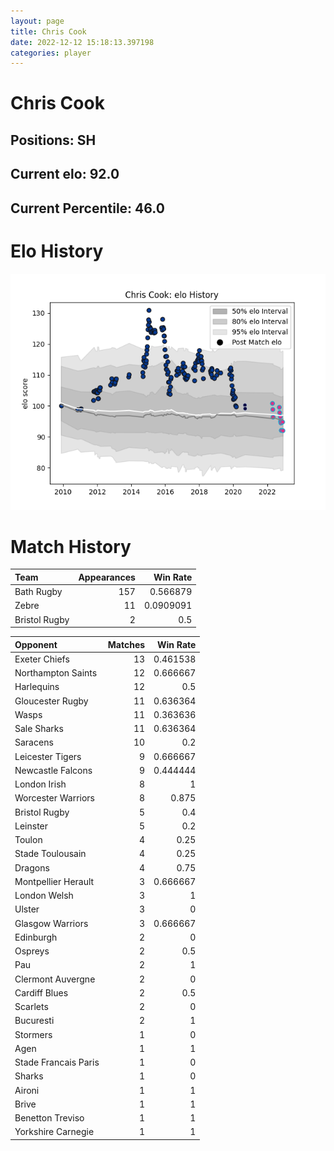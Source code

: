 ```yaml
---  
layout: page  
title: Chris Cook  
date: 2022-12-12 15:18:13.397198  
categories: player  
---
```

# Chris Cook

## Positions: SH

## Current elo: 92.0

## Current Percentile: 46.0

# Elo History


![elo history](history_ChrisCook.png)
# Match History


| Team          |   Appearances |   Win Rate |
|:--------------|--------------:|-----------:|
| Bath Rugby    |           157 |  0.566879  |
| Zebre         |            11 |  0.0909091 |
| Bristol Rugby |             2 |  0.5       |

| Opponent             |   Matches |   Win Rate |
|:---------------------|----------:|-----------:|
| Exeter Chiefs        |        13 |   0.461538 |
| Northampton Saints   |        12 |   0.666667 |
| Harlequins           |        12 |   0.5      |
| Gloucester Rugby     |        11 |   0.636364 |
| Wasps                |        11 |   0.363636 |
| Sale Sharks          |        11 |   0.636364 |
| Saracens             |        10 |   0.2      |
| Leicester Tigers     |         9 |   0.666667 |
| Newcastle Falcons    |         9 |   0.444444 |
| London Irish         |         8 |   1        |
| Worcester Warriors   |         8 |   0.875    |
| Bristol Rugby        |         5 |   0.4      |
| Leinster             |         5 |   0.2      |
| Toulon               |         4 |   0.25     |
| Stade Toulousain     |         4 |   0.25     |
| Dragons              |         4 |   0.75     |
| Montpellier Herault  |         3 |   0.666667 |
| London Welsh         |         3 |   1        |
| Ulster               |         3 |   0        |
| Glasgow Warriors     |         3 |   0.666667 |
| Edinburgh            |         2 |   0        |
| Ospreys              |         2 |   0.5      |
| Pau                  |         2 |   1        |
| Clermont Auvergne    |         2 |   0        |
| Cardiff Blues        |         2 |   0.5      |
| Scarlets             |         2 |   0        |
| Bucuresti            |         2 |   1        |
| Stormers             |         1 |   0        |
| Agen                 |         1 |   1        |
| Stade Francais Paris |         1 |   0        |
| Sharks               |         1 |   0        |
| Aironi               |         1 |   1        |
| Brive                |         1 |   1        |
| Benetton Treviso     |         1 |   1        |
| Yorkshire Carnegie   |         1 |   1        |
